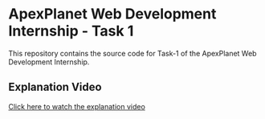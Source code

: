 # ApexPlanet Web Development Internship - Task 1

This repository contains the source code for Task-1 of the ApexPlanet Web Development Internship.

## Explanation Video

[Click here to watch the explanation video](https://www.linkedin.com/feed/update/urn:li:activity:7330635343781679106/)

